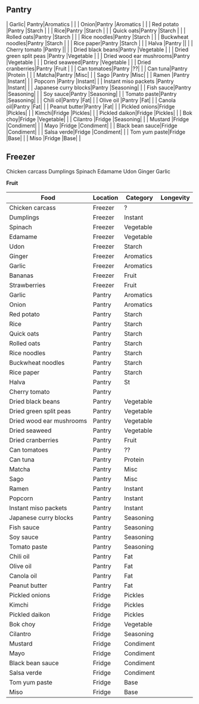 ## Pantry

| Garlic| Pantry|Aromatics | |
| Onion|Pantry |Aromatics | |
| Red potato |Pantry |Starch | |
| Rice|Pantry |Starch | |
| Quick oats|Pantry |Starch | |
| Rolled oats|Pantry |Starch | |
| Rice noodles|Pantry |Starch | |
| Buckwheat noodles|Pantry |Starch | |
| Rice paper|Pantry |Starch | |
| Halva |Pantry || |
| Cherry tomato |Pantry || |
| Dried black beans|Pantry |Vegetable | |
| Dried green split peas |Pantry |Vegetable | |
| Dried wood ear mushrooms|Pantry |Vegetable | |
| Dried seaweed|Pantry |Vegetable | |
| Dried cranberries|Pantry |Fruit | |
| Can tomatoes|Pantry |??| |
| Can tuna|Pantry |Protein | |
| Matcha|Pantry |Misc| |
| Sago |Pantry |Misc| |
| Ramen |Pantry |Instant| |
| Popcorn |Pantry |Instant| |
| Instant miso packets |Pantry |Instant| |
| Japanese curry blocks|Pantry |Seasoning| |
| Fish sauce|Pantry |Seasoning| |
| Soy sauce|Pantry |Seasoning| |
| Tomato paste|Pantry |Seasoning| |
| Chili oil|Pantry |Fat| |
| Olive oil |Pantry |Fat| |
| Canola oil|Pantry |Fat| |
| Peanut butter|Pantry |Fat| |
| Pickled onions|Fridge |Pickles| |
| Kimchi|Fridge |Pickles| |
| Pickled daikon|Fridge |Pickles| |
| Bok choy|Fridge |Vegetable| |
| Cilantro |Fridge |Seasoning| |
| Mustard |Fridge |Condiment| |
| Mayo |Fridge |Condiment| |
| Black bean sauce|Fridge |Condiment| |
| Salsa verde|Fridge |Condiment| |
| Tom yum paste|Fridge |Base| |
| Miso |Fridge |Base| |

## Freezer
Chicken carcass
Dumplings
Spinach
Edamame
Udon
Ginger
Garlic

**Fruit**

| Food                     | Location | Category  | Longevity |
| ------------------------ | -------- | --------- | --------- |
| Chicken carcass          | Freezer  | ?         |           |
| Dumplings                | Freezer  | Instant   |           |
| Spinach                  | Freezer  | Vegetable |           |
| Edamame                  | Freezer  | Vegetable |           |
| Udon                     | Freezer  | Starch    |           |
| Ginger                   | Freezer  | Aromatics |           |
| Garlic                   | Freezer  | Aromatics |           |
| Bananas                  | Freezer  | Fruit     |           |
| Strawberries             | Freezer  | Fruit     |           |
| Garlic                   | Pantry   | Aromatics |           |
| Onion                    | Pantry   | Aromatics |           |
| Red potato               | Pantry   | Starch    |           |
| Rice                     | Pantry   | Starch    |           |
| Quick oats               | Pantry   | Starch    |           |
| Rolled oats              | Pantry   | Starch    |           |
| Rice noodles             | Pantry   | Starch    |           |
| Buckwheat noodles        | Pantry   | Starch    |           |
| Rice paper               | Pantry   | Starch    |           |
| Halva                    | Pantry   | St        |           |
| Cherry tomato            | Pantry   |           |           |
| Dried black beans        | Pantry   | Vegetable |           |
| Dried green split peas   | Pantry   | Vegetable |           |
| Dried wood ear mushrooms | Pantry   | Vegetable |           |
| Dried seaweed            | Pantry   | Vegetable |           |
| Dried cranberries        | Pantry   | Fruit     |           |
| Can tomatoes             | Pantry   | ??        |           |
| Can tuna                 | Pantry   | Protein   |           |
| Matcha                   | Pantry   | Misc      |           |
| Sago                     | Pantry   | Misc      |           |
| Ramen                    | Pantry   | Instant   |           |
| Popcorn                  | Pantry   | Instant   |           |
| Instant miso packets     | Pantry   | Instant   |           |
| Japanese curry blocks    | Pantry   | Seasoning |           |
| Fish sauce               | Pantry   | Seasoning |           |
| Soy sauce                | Pantry   | Seasoning |           |
| Tomato paste             | Pantry   | Seasoning |           |
| Chili oil                | Pantry   | Fat       |           |
| Olive oil                | Pantry   | Fat       |           |
| Canola oil               | Pantry   | Fat       |           |
| Peanut butter            | Pantry   | Fat       |           |
| Pickled onions           | Fridge   | Pickles   |           |
| Kimchi                   | Fridge   | Pickles   |           |
| Pickled daikon           | Fridge   | Pickles   |           |
| Bok choy                 | Fridge   | Vegetable |           |
| Cilantro                 | Fridge   | Seasoning |           |
| Mustard                  | Fridge   | Condiment |           |
| Mayo                     | Fridge   | Condiment |           |
| Black bean sauce         | Fridge   | Condiment |           |
| Salsa verde              | Fridge   | Condiment |           |
| Tom yum paste            | Fridge   | Base      |           |
| Miso                     | Fridge   | Base      |           |
